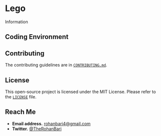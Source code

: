 # Lego

Information

## Coding Environment

<!-- - **System.** Windows 10 22H2 64-bit
- **IDE/Editor.** VS Code / IntelliJ IDEA 2023.x Ultimate
- **Compiler.** javac 17.0.8 -->

## Contributing

The contributing guidelines are
in [`CONTRIBUTING.md`](./CONTRIBUTING.md).

## License

This open-source project is licensed under the MIT License.
Please refer to the [`LICENSE`](./LICENSE) file.

## Reach Me

- **Email address.** rohanbari4@gmail.com
- **Twitter.** [@TheRohanBari](https://twitter.com/TheRohanBari)

[1]: https://postimg.cc/grd32bJT
